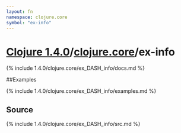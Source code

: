 ```yaml
---
layout: fn
namespace: clojure.core
symbol: "ex-info"
---
```


# [Clojure 1.4.0](../../)/[clojure.core](../)/ex-info

{% include 1.4.0/clojure.core/ex_DASH_info/docs.md %}

##Examples

{% include 1.4.0/clojure.core/ex_DASH_info/examples.md %}
## Source
{% include 1.4.0/clojure.core/ex_DASH_info/src.md %}

